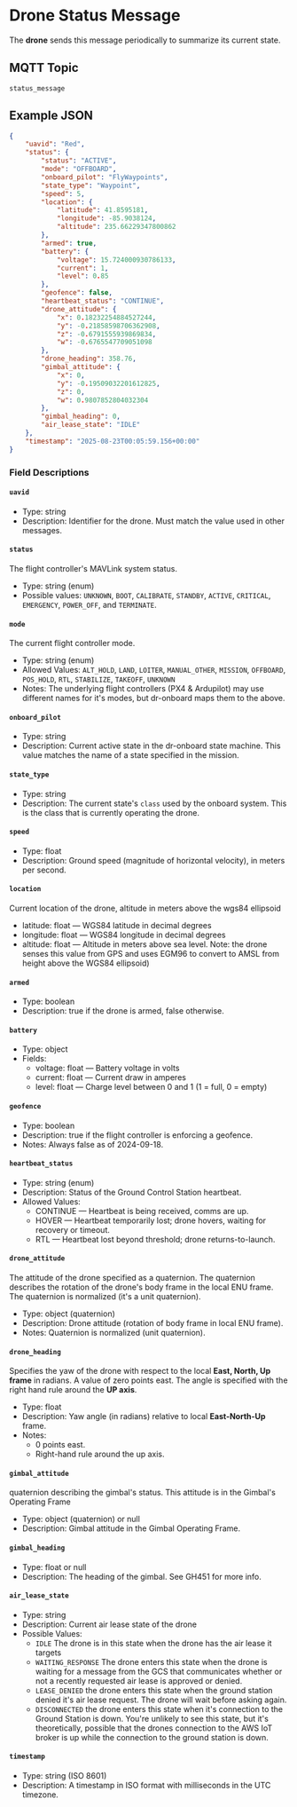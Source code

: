 # Drone Status Message

The **drone** sends this message periodically to summarize its current state.

## MQTT Topic

```
status_message
```

## Example JSON
```json
{
    "uavid": "Red",
    "status": {
        "status": "ACTIVE",
        "mode": "OFFBOARD",
        "onboard_pilot": "FlyWaypoints",
        "state_type": "Waypoint",
        "speed": 5,
        "location": {
            "latitude": 41.8595181,
            "longitude": -85.9038124,
            "altitude": 235.66229347800862
        },
        "armed": true,
        "battery": {
            "voltage": 15.724000930786133,
            "current": 1,
            "level": 0.85
        },
        "geofence": false,
        "heartbeat_status": "CONTINUE",
        "drone_attitude": {
            "x": 0.18232254884527244,
            "y": -0.21858598706362908,
            "z": -0.6791555939869834,
            "w": -0.6765547709051098
        },
        "drone_heading": 358.76,
        "gimbal_attitude": {
            "x": 0,
            "y": -0.19509032201612825,
            "z": 0,
            "w": 0.9807852804032304
        },
        "gimbal_heading": 0,
        "air_lease_state": "IDLE"
    },
    "timestamp": "2025-08-23T00:05:59.156+00:00"
}
```
### Field Descriptions
#### `uavid`
- Type: string
- Description: Identifier for the drone. Must match the value used in other messages.

#### `status`
The flight controller's MAVLink system status.
- Type: string (enum)
- Possible values: `UNKNOWN`, `BOOT`, `CALIBRATE`, `STANDBY`, `ACTIVE`, `CRITICAL`, `EMERGENCY`, `POWER_OFF`, and `TERMINATE`.

#### `mode`
The current flight controller mode.

- Type: string (enum)
- Allowed Values: `ALT_HOLD`, `LAND`, `LOITER`, `MANUAL_OTHER`, `MISSION`, `OFFBOARD`, `POS_HOLD`, `RTL`, `STABILIZE`, `TAKEOFF`, `UNKNOWN`
- Notes: The underlying flight controllers (PX4 & Ardupilot) may use different names for it's modes, but dr-onboard maps them to the above.

#### `onboard_pilot`

- Type: string
- Description: Current active state in the dr-onboard state machine. This value matches the name of a state specified in the mission.

#### `state_type`
- Type: string
- Description: The current state's `class` used by the onboard system. This is the class that is currently operating the drone.

#### `speed`
- Type: float
- Description: Ground speed (magnitude of horizontal velocity), in meters per second.

#### `location`
Current location of the drone, altitude in meters above the wgs84 ellipsoid

- latitude: float — WGS84 latitude in decimal degrees
- longitude: float — WGS84 longitude in decimal degrees
- altitude: float — Altitude in meters above sea level. Note: the drone senses this value from GPS and uses EGM96 to convert to AMSL from height above the WGS84 ellipsoid)

#### `armed`
- Type: boolean
- Description: true if the drone is armed, false otherwise.

#### `battery`
- Type: object
- Fields:
    - voltage: float — Battery voltage in volts
    - current: float — Current draw in amperes
    - level: float — Charge level between 0 and 1 (1 = full, 0 = empty)
#### `geofence`
- Type: boolean
- Description: true if the flight controller is enforcing a geofence.
- Notes: Always false as of 2024-09-18.
#### `heartbeat_status`
- Type: string (enum)
- Description: Status of the Ground Control Station heartbeat.
- Allowed Values:
    - CONTINUE — Heartbeat is being received, comms are up.
    - HOVER — Heartbeat temporarily lost; drone hovers, waiting for recovery or timeout.
    - RTL — Heartbeat lost beyond threshold; drone returns-to-launch.
#### `drone_attitude`
The attitude of the drone specified as a quaternion. The quaternion describes the rotation of the drone's body frame in the local ENU frame. The quaternion is normalized (it's a unit quaternion).

- Type: object (quaternion)
- Description: Drone attitude (rotation of body frame in local ENU frame).
- Notes: Quaternion is normalized (unit quaternion).
#### `drone_heading`
Specifies the yaw of the drone with respect to the local **East, North, Up frame** in radians. A value of zero points east. The angle is specified with the right hand rule around the **UP axis**.

- Type: float
- Description: Yaw angle (in radians) relative to local **East-North-Up** frame.
- Notes:
    - 0 points east.
    - Right-hand rule around the up axis.

#### `gimbal_attitude`
 quaternion describing the gimbal's status. This attitude is in the Gimbal's Operating Frame
- Type: object (quaternion) or null
- Description: Gimbal attitude in the Gimbal Operating Frame.
#### `gimbal_heading`
- Type: float or null
- Description: The heading of the gimbal. See GH451 for more info.
#### `air_lease_state`
- Type: string
- Description: Current air lease state of the drone
- Possible Values:
    - `IDLE` The drone is in this state when the drone has the air lease it targets
    - `WAITING_RESPONSE` The drone enters this state when the drone is waiting for a message from the GCS that communicates whether or not a recently requested air lease is approved or denied.
    - `LEASE_DENIED` the drone enters this state when the ground station denied it's air lease request. The drone will wait before  asking again.
    - `DISCONNECTED` the drone enters this state when it's connection to the Ground Station is down. You're unlikely to see this state, but it's theoretically, possible that the drones connection to the AWS IoT broker is up while the connection to the ground station is down.

#### `timestamp`
- Type: string (ISO 8601)
- Description: A timestamp in ISO format with milliseconds in the UTC timezone.